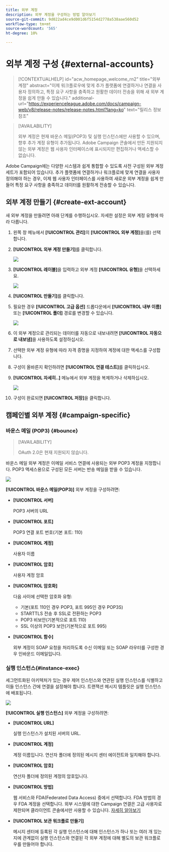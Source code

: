 ```yaml
---
title: 외부 계정
description: 외부 계정을 구성하는 방법 알아보기
source-git-commit: 9d022ad4ce9d001d6f5154d2778a538aae560d52
workflow-type: tm+mt
source-wordcount: '565'
ht-degree: 10%

---
```


# 외부 계정 구성 {#external-accounts}


>[!CONTEXTUALHELP]
>id="acw_homepage_welcome_rn2"
>title="외부 계정"
>abstract="이제 워크플로우에 맞게 추가 플랫폼에 연결하거나 연결을 사용자 정의하고, 특정 요구 사항을 충족하고 원활한 데이터 전송을 위해 새 외부 계정을 쉽게 만들 수 있습니다."
>additional-url="https://experienceleague.adobe.com/docs/campaign-web/v8/release-notes/release-notes.html?lang=ko" text="릴리스 정보 참조"


>[!AVAILABILITY]
>
> 외부 계정은 현재 바운스 메일(POP3) 및 실행 인스턴스에만 사용할 수 있으며, 향후 추가 계정 유형이 추가됩니다.
> Adobe Campaign 콘솔에서 만든 지원되지 않는 외부 계정은 웹 사용자 인터페이스에 표시되지만 편집하거나 액세스할 수 없습니다.

Adobe Campaign에는 다양한 시스템과 쉽게 통합할 수 있도록 사전 구성된 외부 계정 세트가 포함되어 있습니다. 추가 플랫폼에 연결하거나 워크플로에 맞게 연결을 사용자 정의해야 하는 경우, 이제 웹 사용자 인터페이스를 사용하여 새로운 외부 계정을 쉽게 만들어 특정 요구 사항을 충족하고 데이터를 원활하게 전송할 수 있습니다.

## 외부 계정 만들기 {#create-ext-account}

새 외부 계정을 만들려면 아래 단계를 수행하십시오. 자세한 설정은 외부 계정 유형에 따라 다릅니다.

1. 왼쪽 창 메뉴에서 **[!UICONTROL 관리]**&#x200B;의 **[!UICONTROL 외부 계정]**&#x200B;을(를) 선택합니다.

1. **[!UICONTROL 외부 계정 만들기]**&#x200B;를 클릭합니다.

   ![](assets/external_account_create_1.png)

1. **[!UICONTROL 레이블]**&#x200B;을 입력하고 외부 계정 **[!UICONTROL 유형]**&#x200B;을 선택하세요.

   ![](assets/external_account_create_2.png)

1. **[!UICONTROL 만들기]**&#x200B;를 클릭합니다.

1. 필요한 경우 **[!UICONTROL 고급 옵션]** 드롭다운에서 **[!UICONTROL 내부 이름]** 또는 **[!UICONTROL 폴더]** 경로를 변경할 수 있습니다.

   ![](assets/external_account_create_3.png)

1. 이 외부 계정으로 관리되는 데이터를 자동으로 내보내려면 **[!UICONTROL 자동으로 내보냄]**&#x200B;을 사용하도록 설정하십시오.

1. 선택한 외부 계정 유형에 따라 자격 증명을 지정하여 계정에 대한 액세스를 구성합니다.

1. 구성이 올바른지 확인하려면 **[!UICONTROL 연결 테스트]**&#x200B;를 클릭하십시오.

1. **[!UICONTROL 자세히..]** 메뉴에서 외부 계정을 복제하거나 삭제하십시오.

   ![](assets/external_account_create_4.png)

1. 구성이 완료되면 **[!UICONTROL 저장]**&#x200B;을 클릭합니다.

## 캠페인별 외부 계정 {#campaign-specific}

### 바운스 메일 (POP3) {#bounce}

>[!AVAILABILITY]
>
> OAuth 2.0은 현재 지원되지 않습니다.

바운스 메일 외부 계정은 이메일 서비스 연결에 사용되는 외부 POP3 계정을 지정합니다. POP3 액세스용으로 구성된 모든 서버는 반송 메일을 받을 수 있습니다.

![](assets/external_account_bounce.png)

**[!UICONTROL 바운스 메일(POP3)]** 외부 계정을 구성하려면:

* **[!UICONTROL 서버]**

  POP3 서버의 URL

* **[!UICONTROL 포트]**

  POP3 연결 포트 번호(기본 포트: 110)

* **[!UICONTROL 계정]**

  사용자 이름

* **[!UICONTROL 암호]**

  사용자 계정 암호

* **[!UICONTROL 암호화]**

  다음 사이에 선택한 암호화 유형:

   * 기본(포트 110인 경우 POP3, 포트 995인 경우 POP3S)
   * STARTTLS 전송 후 SSL로 전환하는 POP3
   * POP3 비보안(기본적으로 포트 110)
   * SSL 이상의 POP3 보안(기본적으로 포트 995)

* **[!UICONTROL 함수]**

  외부 계정이 SOAP 요청을 처리하도록 수신 이메일 또는 SOAP 라우터를 구성한 경우 인바운드 이메일입니다.

### 실행 인스턴스{#instance-exec}

세그먼트화된 아키텍처가 있는 경우 제어 인스턴스와 연관된 실행 인스턴스를 식별하고 이들 인스턴스 간에 연결을 설정해야 합니다. 트랜잭션 메시지 템플릿은 실행 인스턴스에 배포됩니다.

![](assets/external_account_exec.png)

**[!UICONTROL 실행 인스턴스]** 외부 계정을 구성하려면:

* **[!UICONTROL URL]**

  실행 인스턴스가 설치된 서버의 URL.

* **[!UICONTROL 계정]**

  계정 이름입니다. 연산자 폴더에 정의된 메시지 센터 에이전트와 일치해야 합니다.

* **[!UICONTROL 암호]**

  연산자 폴더에 정의된 계정의 암호입니다.

* **[!UICONTROL 방법]**

  웹 서비스와 FDA(Federated Data Access) 중에서 선택합니다.
FDA 방법의 경우 FDA 계정을 선택합니다. 외부 시스템에 대한 Campaign 연결은 고급 사용자로 제한되며 클라이언트 콘솔에서만 사용할 수 있습니다. [자세히 알아보기](https://experienceleague.adobe.com/en/docs/campaign/campaign-v8/connect/fda#_blank)

* **[!UICONTROL 보관 워크플로 만들기]**

  메시지 센터에 등록된 각 실행 인스턴스에 대해 인스턴스가 하나 또는 여러 개 있는지에 관계없이 실행 인스턴스와 연결된 각 외부 계정에 대해 별도의 보관 워크플로우를 만들어야 합니다.
